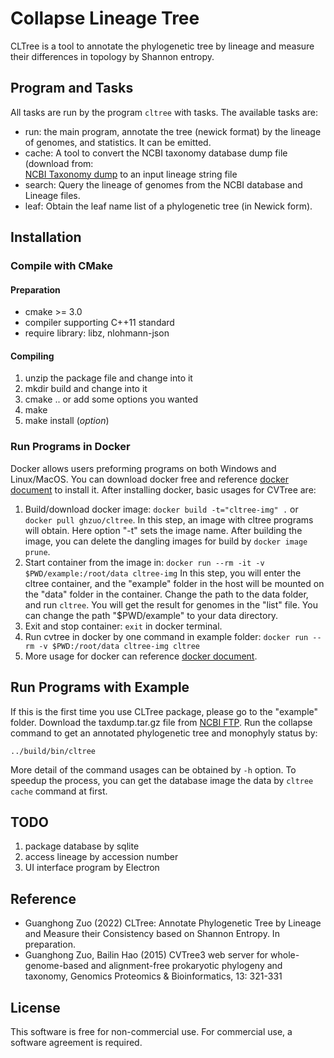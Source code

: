 # Collapse Lineage Tree

CLTree is a tool to annotate the phylogenetic tree by lineage and
measure their differences in topology by Shannon entropy.

## Program and Tasks

All tasks are run by the program `cltree` with tasks. The available tasks are:

- run: the main program, annotate the tree (newick format) by the lineage of genomes,
  and statistics. It can be emitted.
- cache: A tool to convert the NCBI taxonomy database dump file (download from:  
  [NCBI Taxonomy dump](https://ftp.ncbi.nlm.nih.gov/pub/taxonomy/taxdump.tar.gz)
  to an input lineage string file
- search: Query the lineage of genomes from the NCBI database and Lineage files.
- leaf: Obtain the leaf name list of a phylogenetic tree (in Newick form).

## Installation

### Compile with CMake

#### Preparation

- cmake >= 3.0
- compiler supporting C++11 standard
- require library: libz, nlohmann-json

#### Compiling

1. unzip the package file and change into it
2. mkdir build and change into it
3. cmake .. or add some options you wanted
4. make
5. make install (_option_)

### Run Programs in Docker

Docker allows users preforming programs on both Windows and Linux/MacOS.
You can download docker free and reference [docker document](https://docs.docker.com/install/)
to install it. After installing docker, basic usages for CVTree are:

1. Build/download docker image: `docker build -t="cltree-img" .`
   or `docker pull ghzuo/cltree`. In this step, an image with cltree
   programs will obtain. Here option "-t" sets the image name. After building
   the image, you can delete the dangling images for build by `docker image prune`.
2. Start container from the image in:
   `docker run --rm -it -v $PWD/example:/root/data cltree-img`
   In this step, you will enter the cltree container, and the "example" folder
   in the host will be mounted on the "data" folder in the container. Change the path
   to the data folder, and run `cltree`. You will get the result for genomes
   in the "list" file. You can change the path "\$PWD/example" to your data directory.
3. Exit and stop container: `exit` in docker terminal.
4. Run cvtree in docker by one command in example folder:
   `docker run --rm -v $PWD:/root/data cltree-img cltree`
5. More usage for docker can reference [docker document](https://docs.docker.com/).

## Run Programs with Example

If this is the first time you use CLTree package, please go to the
"example" folder. Download the taxdump.tar.gz file from
[NCBI FTP](https://ftp.ncbi.nlm.nih.gov/pub/taxonomy/taxdump.tar.gz).
Run the collapse command to get an annotated phylogenetic
tree and monophyly status by:

    ../build/bin/cltree

More detail of the command usages can be obtained by `-h` option. To speedup
the process, you can get the database image the data by `cltree cache` command
at first.

## TODO

1. package database by sqlite
2. access lineage by accession number
3. UI interface program by Electron

## Reference

- Guanghong Zuo (2022) CLTree: Annotate Phylogenetic Tree by Lineage and
  Measure their Consistency based on Shannon Entropy. In preparation.
- Guanghong Zuo, Bailin Hao (2015) CVTree3 web server for
  whole-genome-based and alignment-free prokaryotic phylogeny and
  taxonomy, Genomics Proteomics & Bioinformatics, 13: 321-331

## License

This software is free for non-commercial use. For commercial use,
a software agreement is required.
